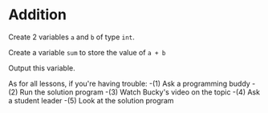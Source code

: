 # Addition

Create 2 variables `a` and `b` of type `int`.

Create a variable `sum` to store the value of `a + b`

Output this variable.

As for all lessons, if you're having trouble:
-(1) Ask a programming buddy
-(2) Run the solution program
-(3) Watch Bucky's video on the topic
-(4) Ask a student leader
-(5) Look at the solution program